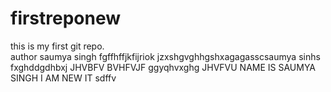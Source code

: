 # firstreponew
this is my first git repo.
<br>
author saumya singh
fgffhffjkfijriok
jzxshgvghhgshxagagasscsaumya sinhs fxghddgdhbxj
JHVBFV 
BVHFVJF ggyqhvxghg
JHVFVU
NAME IS SAUMYA SINGH
I AM NEW IT 
sdffv <br>

